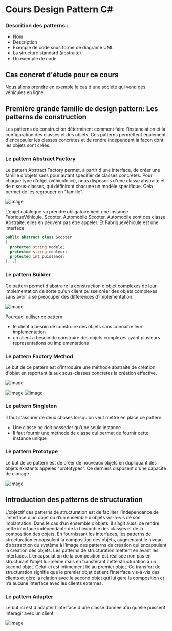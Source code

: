 Cours Design Pattern C# 
=============

### Descrition des patterns :

* Nom
* Description
* Exemple de code sous forme de diagrame UML
* La structure standard (abstraite)
* Un exemple de code

## Cas concret d'étude pour ce cours

Nous allons prendre en exemple le cas d'une société qui vend des véhicules en ligne.

## Première grande famille de design pattern: Les patterns de construction

Les patterns de construction déterminent comment faire l'instanciation et la configuration des classes et des objets. Ces patterns permettent également d'encapsuler les classes concrètes et de rendre indépendant la façon dont les objets sont créés.

### Le pattern Abstract Factory

Le pattern Abstract Factory permet, à partir d'une interface, de créer une famille d'objets sans pour autant spécifier de classes concrètes. Pour chaque type d'objet (véhicule ici), nous disposons d'une classe abstraite et de n sous-classes, qui définiront chacune un modèle spécifique. Cela permet de les regrouper en "famille".

![image](https://github.com/MegaCretin/design-pattern-csharp/assets/74878108/a7aeac03-265c-49d7-86f3-900fddde5e2e)

L'objet catalogue va prendre obligatoirement une instance FabriqueVéhicule, Scooter, Automobile
Scooter, Automobile sont des classe Abstraite, elles en peuvent pas être appeler.
Et FabriqueVéhicule est une interface.

```c#
public abstract class Scooter
{
  protected string modele;
  protected string couleur;
  protected int puissance;
[...]
```

### Le pattern Builder 
Ce pattern permet d'abstraire la construction d'objet complexes de leur implementation de sorte qu'un client puisse créer des objets complexes sans avoir a se preocuper des differences d'implementation.

![image](https://github.com/MegaCretin/design-pattern-csharp/assets/74878108/462c1621-c145-436a-9364-8f5f9b64f62c)

Pourquoi utiliser ce pattern: 
- le client a besoin de construire des objets sans connaitre leur implementation
- un client a besoin de construire des objets complexes ayant plusieurs representations ou implementations

### Le pattern Factory Method

Le but de ce pattern est d'introduire une méthode abstraite de création d'objet en reportant la aux sous-classes concretes la création effective. 

![image](https://github.com/MegaCretin/design-pattern-csharp/assets/74878108/5efe4adc-1b73-4e91-a0a5-b4f22d4d68a0)

![image](https://github.com/MegaCretin/design-pattern-csharp/assets/74878108/515309d5-5cdb-4b10-9513-30004e8aa0a5)
![image](https://github.com/MegaCretin/design-pattern-csharp/assets/74878108/3ae7082c-7249-47f2-95ae-8abee5248ea6)

### Le pattern Singleton

Il faut s'assurer de deux choses lorsqu'on veut mettre en place ce pattern:
- Une classe ne doit posseder qu'une seule instance
- Il faut fournir une méthode de classe qui permet de fournir cette instance unique

### Le pattern Prototype

Le but de ce pattern est de créer de nouveaux objets en dupliquant des objets existants appeles "prototypes".
Ce derniers disposent d'une capacité de clonage

![image](https://github.com/MegaCretin/design-pattern-csharp/assets/74878108/7b7b1c12-28b5-4955-bffb-315d256f3e07)

## Introduction des patterns de structuration

L’objectif des patterns de structuration est de faciliter l’indépendance de l’interface d’un objet ou d’un
ensemble d’objets vis-à-vis de son implantation. Dans le cas d’un ensemble d’objets, il s’agit aussi de
rendre cette interface indépendante de la hiérarchie des classes et de la composition des objets.
En fournissant les interfaces, les patterns de structuration encapsulent la composition des objets,
augmentant le niveau d’abstraction du système à l’image des patterns de création qui encapsulent la
création des objets. Les patterns de structuration mettent en avant les interfaces.
L’encapsulation de la composition est réalisée non pas en structurant l’objet lui-même mais en transférant
cette structuration à un second objet. Celui-ci est intimement lié au premier objet. Ce transfert de
structuration signifie que le premier objet détient l’interface vis-à-vis des clients et gère la relation avec le
second objet qui lui gère la composition et n’a aucune interface avec les clients externes.

### Le pattern Adapter

Le but ici est d'adapter l'interface d'une classe donnee afin qu'elle puissent interagir avec un client

![image](https://github.com/MegaCretin/design-pattern-csharp/assets/74878108/d4934791-abf9-4abe-9ec6-cf143094bef2)


